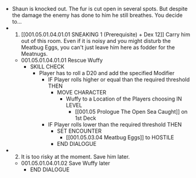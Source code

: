 - Shaun is knocked out. The fur is cut open in several spots. But despite the damage the enemy has done to him he still breathes. You decide to...
- 1. [[001.05.01.04.01.01 SNEAKING 1 (Prerequisite) + Dex 12]] Carry him out of this room. Even if it is noisy and you might disturb the Meatbug Eggs, you can't just leave him here as fodder for the Meatnugs.
	- 001.05.01.04.01.01 Rescue Wuffy
		- SKILL CHECK
			- Player has to roll a D20 and add the specified Modifier
				- IF Player rolls higher or equal than the required threshold THEN
					- MOVE CHARACTER
						- Wuffy to a Location of the Players choosing IN LEVEL
							- [[001.05 Prologue The Open Sea Caught]] on 1st Deck
				- IF Player rolls lower than the required threshold THEN
					- SET ENCOUNTER
						- [[001.05.03.04 Meatbug Eggs]] to HOSTILE
					- END DIALOGUE
- 2. It is too risky at the moment. Save him later.
	- 001.05.01.04.01.02 Save Wuffy later
		- END DIALOGUE